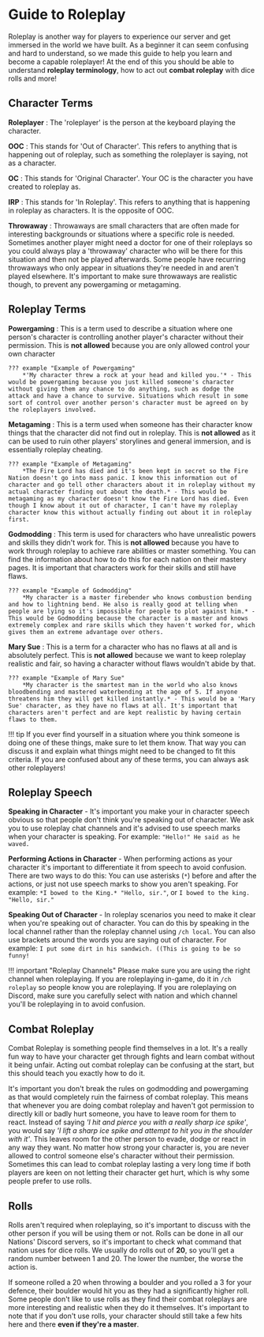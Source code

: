 # Guide to Roleplay

Roleplay is another way for players to experience our server and get immersed in the world we have built. As a beginner it can seem confusing and hard to understand, so we made this guide to help you learn and become a capable roleplayer! At the end of this you should be able to understand **roleplay terminology**, how to act out **combat roleplay** with dice rolls and more!

## Character Terms

**Roleplayer**
:   The 'roleplayer' is the person at the keyboard playing the character.

**OOC**
:   This stands for 'Out of Character'. This refers to anything that is happening out of roleplay, such as something the roleplayer is saying, not as a character.

**OC**
:   This stands for 'Original Character'. Your OC is the character you have created to roleplay as.

**IRP**
:   This stands for 'In Roleplay'. This refers to anything that is happening in roleplay as characters. It is the opposite of OOC.

**Throwaway**
:   Throwaways are small characters that are often made for interesting backgrounds or situations where a specific role is needed. Sometimes another player might need a doctor for one of their roleplays so you could always play a 'throwaway' character who will be there for this situation and then not be played afterwards. Some people have recurring throwaways who only appear in situations they're needed in and aren't played elsewhere. It's important to make sure throwaways are realistic though, to prevent any powergaming or metagaming.


## Roleplay Terms

**Powergaming**
:   This is a term used to describe a situation where one person's character is controlling another player's character without their permission. This is **not allowed** because you are only allowed control your own character

    ??? example "Example of Powergaming"
        *'My character threw a rock at your head and killed you.'* - This would be powergaming because you just killed someone's character without giving them any chance to do anything, such as dodge the attack and have a chance to survive. Situations which result in some sort of control over another person's character must be agreed on by the roleplayers involved.

**Metagaming**
:   This is a term used when someone has their character know things that the character did not find out in roleplay. This is **not allowed** as it can be used to ruin other players' storylines and general immersion, and is essentially roleplay cheating.

    ??? example "Example of Metagaming"
        *The Fire Lord has died and it's been kept in secret so the Fire Nation doesn't go into mass panic. I know this information out of character and go tell other characters about it in roleplay without my actual character finding out about the death.* - This would be metagaming as my character doesn't know the Fire Lord has died. Even though I know about it out of character, I can't have my roleplay character know this without actually finding out about it in roleplay first.

**Godmodding**
:   This term is used for characters who have unrealistic powers and skills they didn't work for. This is **not allowed** because you have to work through roleplay to achieve rare abilities or master something. You can find the information about how to do this for each nation on their mastery pages. It is important that characters work for their skills and still have flaws.

    ??? example "Example of Godmodding"
        *My character is a master firebender who knows combustion bending and how to lightning bend. He also is really good at telling when people are lying so it's impossible for people to plot against him.* - This would be Godmodding because the character is a master and knows extremely complex and rare skills which they haven't worked for, which gives them an extreme advantage over others.

**Mary Sue**
:   This is a term for a character who has no flaws at all and is absolutely perfect. This is **not allowed** because we want to keep roleplay realistic and fair, so having a character without flaws wouldn't abide by that.

    ??? example "Example of Mary Sue"
        *My character is the smartest man in the world who also knows bloodbending and mastered waterbending at the age of 5. If anyone threatens him they will get killed instantly.* - This would be a 'Mary Sue' character, as they have no flaws at all. It's important that characters aren't perfect and are kept realistic by having certain flaws to them.

!!! tip
    If you ever find yourself in a situation where you think someone is doing one of these things, make sure to let them know. That way you can discuss it and explain what things might need to be changed to fit this criteria. If you are confused about any of these terms, you can always ask other roleplayers!


## Roleplay Speech

**Speaking in Character** - It's important you make your in character speech obvious so that people don't think you're speaking out of character. We ask you to use roleplay chat channels and it's advised to use speech marks when your character is speaking. For example: `"Hello!" He said as he waved.`

**Performing Actions in Character** - When performing actions as your character it's important to differentiate it from speech to avoid confusion. There are two ways to do this: You can use asterisks (`*`) before and after the actions, or just not use speech marks to show you aren't speaking. For example: `*I bowed to the King.* "Hello, sir."`, or `I bowed to the king. "Hello, sir."`

**Speaking Out of Character** - In roleplay scenarios you need to make it clear when you're speaking out of character. You can do this by speaking in the local channel rather than the roleplay channel using `/ch local`. You can also use brackets around the words you are saying out of character. For example: `I put some dirt in his sandwich. ((This is going to be so funny!`

!!! important "Roleplay Channels"
    Please make sure you are using the right channel when roleplaying. If you are roleplaying in-game, do it in `/ch roleplay` so people know you are roleplaying. If you are roleplaying on Discord, make sure you carefully select with nation and which channel you'll be roleplaying in to avoid confusion.


## Combat Roleplay

Combat Roleplay is something people find themselves in a lot. It's a really fun way to have your character get through fights and learn combat without it being unfair. Acting out combat roleplay can be confusing at the start, but this should teach you exactly how to do it. 

It's important you don't break the rules on godmodding and powergaming as that would completely ruin the fairness of combat roleplay. This means that whenever you are doing combat roleplay and haven't got permission to directly kill or badly hurt someone, you have to leave room for them to react. Instead of saying *'I hit and pierce you with a really sharp ice spike'*, you would say *'I lift a sharp ice spike and attempt to hit you in the shoulder with it'*. This leaves room for the other person to evade, dodge or react in any way they want. No matter how strong your character is, you are never allowed to control someone else's character without their permission. Sometimes this can lead to combat roleplay lasting a very long time if both players are keen on not letting their character get hurt, which is why some people prefer to use rolls.

## Rolls
Rolls aren't required when roleplaying, so it's important to discuss with the other person if you will be using them or not. Rolls can be done in all our Nations' Discord servers, so it's important to check what command that nation uses for dice rolls. We usually do rolls out of **20**, so you'll get a random number between 1 and 20. The lower the number, the worse the action is.

If someone rolled a 20 when throwing a boulder and you rolled a 3 for your defence, their boulder would hit you as they had a significantly higher roll. Some people don't like to use rolls as they find their combat roleplays are more interesting and realistic when they do it themselves. It's important to note that if you don't use rolls, your character should still take a few hits here and there **even if they're a master**.
